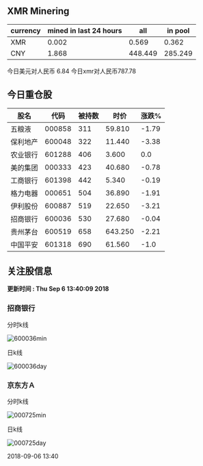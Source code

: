## XMR Minering

|currency|mined in last 24 hours|all|in pool|
|---|---|---|---|
|XMR|0.002|0.569|0.362|
|CNY|1.868|448.449|285.249|

今日美元对人民币 6.84	今日xmr对人民币787.78


## 今日重仓股 

|股名|代码|被持数|时价|涨跌%|
|---|---|---|---|---|
|五粮液|000858|311|59.810|-1.79|
|保利地产|600048|322|11.440|-3.38|
|农业银行|601288|406|3.600|0.0|
|美的集团|000333|423|40.680|-0.78|
|工商银行|601398|442|5.340|-0.19|
|格力电器|000651|504|36.890|-1.91|
|伊利股份|600887|519|22.650|-3.21|
|招商银行|600036|530|27.680|-0.04|
|贵州茅台|600519|658|643.250|-2.21|
|中国平安|601318|690|61.560|-1.0|

## 关注股信息
**更新时间 : Thu Sep  6 13:40:09 2018**
### 招商银行 
分时k线

![600036min](http://image.sinajs.cn/newchart/min/n/sh600036.gif)

日k线

![600036day](http://image.sinajs.cn/newchart/daily/n/sh600036.gif)

### 京东方Ａ 
分时k线

![000725min](http://image.sinajs.cn/newchart/min/n/sz000725.gif)

日k线

![000725day](http://image.sinajs.cn/newchart/daily/n/sz000725.gif)

2018-09-06 13:40